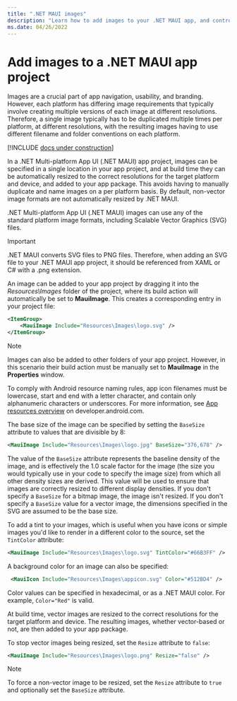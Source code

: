 ```yaml
---
title: ".NET MAUI images"
description: "Learn how to add images to your .NET MAUI app, and control their resizing."
ms.date: 04/26/2022
---
```


# Add images to a .NET MAUI app project

Images are a crucial part of app navigation, usability, and branding. However, each platform has differing image requirements that typically involve creating multiple versions of each image at different resolutions. Therefore, a single image typically has to be duplicated multiple times per platform, at different resolutions, with the resulting images having to use different filename and folder conventions on each platform.

[!INCLUDE [docs under construction](~/includes/preview-note.md)]

In a .NET Multi-platform App UI (.NET MAUI) app project, images can be specified in a single location in your app project, and at build time they can be automatically resized to the correct resolutions for the target platform and device, and added to your app package. This avoids having to manually duplicate and name images on a per platform basis. By default, non-vector image formats are not automatically resized by .NET MAUI.

.NET Multi-platform App UI (.NET MAUI) images can use any of the standard platform image formats, including Scalable Vector Graphics (SVG) files.

> [!IMPORTANT]
> .NET MAUI converts SVG files to PNG files. Therefore, when adding an SVG file to your .NET MAUI app project, it should be referenced from XAML or C# with a .png extension.

An image can be added to your app project by dragging it into the *Resources\Images* folder of the project, where its build action will automatically be set to **MauiImage**. This creates a corresponding entry in your project file:

```xml
<ItemGroup>
    <MauiImage Include="Resources\Images\logo.svg" />
</ItemGroup>
```

> [!NOTE]
> Images can also be added to other folders of your app project. However, in this scenario their build action must be manually set to **MauiImage** in the **Properties** window.

To comply with Android resource naming rules, app icon filenames must be lowercase, start and end with a letter character, and contain only alphanumeric characters or underscores. For more information, see [App resources overview](https://developer.android.com/guide/topics/resources/providing-resources) on developer.android.com.

The base size of the image can be specified by setting the `BaseSize` attribute to values that are divisible by 8:

```xml
<MauiImage Include="Resources\Images\logo.jpg" BaseSize="376,678" />
```

The value of the `BaseSize` attribute represents the baseline density of the image, and is effectively the 1.0 scale factor for the image (the size you would typically use in your code to specify the image size) from which all other density sizes are derived. This value will be used to ensure that images are correctly resized to different display densities. If you don't specify a `BaseSize` for a bitmap image, the image isn't resized. If you don't specify a `BaseSize` value for a vector image, the dimensions specified in the SVG are assumed to be the base size.

To add a tint to your images, which is useful when you have icons or simple images you'd like to render in a different color to the source, set the `TintColor` attribute:

```xml
<MauiImage Include="Resources\Images\logo.svg" TintColor="#66B3FF" />
```

A background color for an image can also be specified:

```xml
 <MauiIcon Include="Resources\Images\appicon.svg" Color="#512BD4" />
```

<!-- Valid color values are actually derived from the SKColor struct, rather than Microsoft.Maui.Graphics.Colors. -->
Color values can be specified in hexadecimal, or as a .NET MAUI color. For example, `Color="Red"` is valid.

At build time, vector images are resized to the correct resolutions for the target platform and device. The resulting images, whether vector-based or not, are then added to your app package.

To stop vector images being resized, set the `Resize` attribute to `false`:

```xml
<MauiImage Include="Resources\Images\logo.png" Resize="false" />
```

> [!NOTE]
> To force a non-vector image to be resized, set the `Resize` attribute to `true` and optionally set the `BaseSize` attribute.
